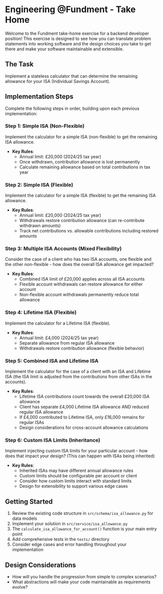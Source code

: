 # Engineering @Fundment - Take Home

Welcome to the Fundment take-home exercise for a backend developer
position! This exercise is designed to see how you can translate 
problem statements into working software and the design choices you
take to get there and make your software maintainable and extensible.

## The Task

Implement a stateless calculator that can determine the remaining allowance
for your ISA (Individual Savings Account).

## Implementation Steps

Complete the following steps in order, building upon each previous implementation:

### Step 1: Simple ISA (Non-Flexible)
Implement the calculator for a simple ISA (non-flexible) to get the remaining ISA allowance.

- **Key Rules**: 
  - Annual limit: £20,000 (2024/25 tax year)
  - Once withdrawn, contribution allowance is lost permanently
  - Calculate remaining allowance based on total contributions in tax year

### Step 2: Simple ISA (Flexible)
Implement the calculator for a simple ISA (flexible) to get the remaining ISA allowance.

- **Key Rules**:
  - Annual limit: £20,000 (2024/25 tax year)  
  - Withdrawals restore contribution allowance (can re-contribute withdrawn amounts)
  - Track net contributions vs. allowable contributions including restored amounts

### Step 3: Multiple ISA Accounts (Mixed Flexibility)
Consider the case of a client who has two ISA accounts, one flexible and the other non-flexible - how does the overall ISA allowance get impacted?

- **Key Rules**:
  - Combined ISA limit of £20,000 applies across all ISA accounts
  - Flexible account withdrawals can restore allowance for either account
  - Non-flexible account withdrawals permanently reduce total allowance

### Step 4: Lifetime ISA (Flexible)
Implement the calculator for a Lifetime ISA (flexible).

- **Key Rules**:
  - Annual limit: £4,000 (2024/25 tax year)
  - Separate allowance from regular ISA allowance
  - Withdrawals restore contribution allowance (flexible behavior)

### Step 5: Combined ISA and Lifetime ISA
Implement the calculator for the case of a client with an ISA and Lifetime ISA (the ISA limit is adjusted from the contributions from other ISAs in the accounts).

- **Key Rules**:
  - Lifetime ISA contributions count towards the overall £20,000 ISA allowance
  - Client has separate £4,000 Lifetime ISA allowance AND reduced regular ISA allowance
  - If £4,000 contributed to Lifetime ISA, only £16,000 remains for regular ISAs
  - Design considerations for cross-account allowance calculations

### Step 6: Custom ISA Limits (Inheritance)
Implement injecting custom ISA limits for your particular account - how does that impact your design? (This can happen with ISAs being inherited)

- **Key Rules**:
  - Inherited ISAs may have different annual allowance rules
  - Custom limits should be configurable per account or client
  - Consider how custom limits interact with standard limits
  - Design for extensibility to support various edge cases

## Getting Started

1. Review the existing code structure in `src/schema/isa_allowance.py` for data models
2. Implement your solution in `src/service/isa_allowance.py` 
3. The `calculate_isa_allowance_for_account()` function is your main entry point
4. Add comprehensive tests in the `tests/` directory
5. Consider edge cases and error handling throughout your implementation

## Design Considerations

- How will you handle the progression from simple to complex scenarios?
- What abstractions will make your code maintainable as requirements evolve?
